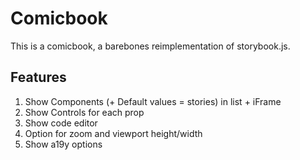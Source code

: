 # Comicbook

This is a comicbook, a barebones reimplementation of storybook.js.

## Features

1. Show Components (+ Default values = stories) in list + iFrame
2. Show Controls for each prop
3. Show code editor
4. Option for zoom and viewport height/width
5. Show a19y options
